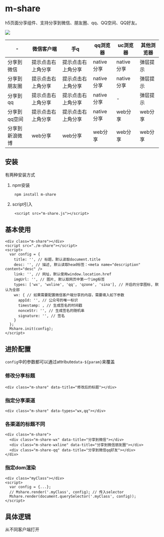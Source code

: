 # m-share

h5页面分享组件、支持分享到微信、朋友圈、qq、QQ空间、QQ好友。


![](http://backtonature.github.io/project/m-share/demo1.png)


 \- |微信客户端 | 手q | qq浏览器 | uc浏览器 | 其他浏览器
 -- | -- | -- | --| -- | --
 分享到微信 | 提示点击右上角分享 | 提示点击右上角分享 | native分享 | native分享 | 弹层提示
 分享到朋友圈 | 提示点击右上角分享 | 提示点击右上角分享 | native分享 | native分享 | 弹层提示
 分享到qq | 提示点击右上角分享 | 提示点击右上角分享 | native分享 | - | 弹层提示
 分享到qq空间 | 提示点击右上角分享 | 提示点击右上角分享 | native分享 | web分享 | web分享
 分享到新浪微博 | web分享 | web分享 | web分享 | web分享 | web分享



## 安装

有两种安装方式

1. npm安装

		npm install m-share
	
2. script引入

		<script src="m-share.js"></script>

## 基本使用

	<div class="m-share"></div>
	<script src="./m-share"></script>
	<script>
	  var config = {
	    title: '', // 标题，默认读取document.title
	    desc: '', // 描述, 默认读取head标签：<meta name="description" content="desc" />
	    link: '', // 网址，默认使用window.location.href
	    imgUrl: '', // 图片, 默认取网页中第一个img标签
	    types: ['wx', 'wxline', 'qq', 'qzone', 'sina'], // 开启的分享图标, 默认为全部
	    wx: { // 如果需要配置微信客户端分享的内容，需要填入如下参数
	      appId: '', // 公众号的唯一标识
	      timestamp: , // 生成签名的时间戳
	      nonceStr: '', // 生成签名的随机串
	      signature: '', // 签名
	    }
	  };
	  Mshare.init(config);
	</script>


## 进阶配置

```config```中的参数都可以通过attribute```data-${param}```来覆盖

### 修改分享标题

	<div class="m-share" data-title="修改后的标题"></div>

### 指定分享渠道

	<div class="m-share" data-types="wx,qq"></div>

### 各渠道的标题不同

	<div class="m-share">
	  <div class="m-share-wx" data-title="分享到微信"></div>
	  <div class="m-share-wxline" data-title="分享到微信朋友圈"></div>
	  <div class="m-share-qq" data-title="分享到微信qq好友"></div>
	</div>

### 指定dom渲染

	<div class="myClass"></div>
	<script>
	  var config = {...};
	  // Mshare.render('.myClass', config); // 传入selector
	  Mshare.render(document.querySelector('.myClass', config));
	</script>


## 具体逻辑

从不同客户端打开

